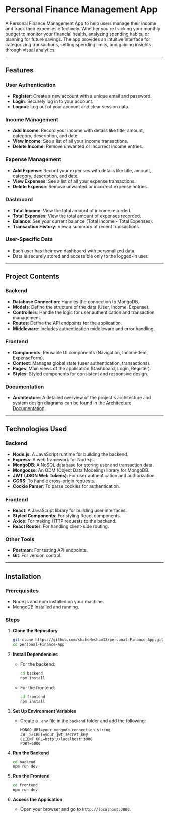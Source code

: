# Personal Finance Management App

A Personal Finance Management App to help users manage their income and track their expenses effectively. Whether you're tracking your monthly budget to monitor your financial health, analyzing spending habits, or planning for future savings. The app provides an intuitive interface for categorizing transactions, setting spending limits, and gaining insights through visual analytics.

---

## **Features**

### **User Authentication**
- **Register**: Create a new account with a unique email and password.
- **Login**: Securely log in to your account.
- **Logout**: Log out of your account and clear session data.

### **Income Management**
- **Add Income**: Record your income with details like title, amount, category, description, and date.
- **View Income**: See a list of all your income transactions.
- **Delete Income**: Remove unwanted or incorrect income entries.

### **Expense Management**
- **Add Expense**: Record your expenses with details like title, amount, category, description, and date.
- **View Expenses**: See a list of all your expense transactions.
- **Delete Expense**: Remove unwanted or incorrect expense entries.

### **Dashboard**
- **Total Income**: View the total amount of income recorded.
- **Total Expenses**: View the total amount of expenses recorded.
- **Balance**: See your current balance (Total Income - Total Expenses).
- **Transaction History**: View a summary of recent transactions.

### **User-Specific Data**
- Each user has their own dashboard with personalized data.
- Data is securely stored and accessible only to the logged-in user.

---

## **Project Contents**

### **Backend**
- **Database Connection**: Handles the connection to MongoDB.
- **Models**: Define the structure of the data (User, Income, Expense).
- **Controllers**: Handle the logic for user authentication and transaction management.
- **Routes**: Define the API endpoints for the application.
- **Middleware**: Includes authentication middleware and error handling.

### **Frontend**
- **Components**: Reusable UI components (Navigation, IncomeItem, ExpenseForm).
- **Context**: Manages global state (user authentication, transactions).
- **Pages**: Main views of the application (Dashboard, Login, Register).
- **Styles**: Styled components for consistent and responsive design.

### **Documentation**
- **Architecture**: A detailed overview of the project's architecture and system design diagrams can be found in the [Architecture Documentation](./Architecture-Docs/Readme.md).

---

## **Technologies Used**

### **Backend**
- **Node.js**: A JavaScript runtime for building the backend.
- **Express**: A web framework for Node.js.
- **MongoDB**: A NoSQL database for storing user and transaction data.
- **Mongoose**: An ODM (Object Data Modeling) library for MongoDB.
- **JWT (JSON Web Tokens)**: For user authentication and authorization.
- **CORS**: To handle cross-origin requests.
- **Cookie Parser**: To parse cookies for authentication.


### **Frontend**
- **React**: A JavaScript library for building user interfaces.
- **Styled Components**: For styling React components.
- **Axios**: For making HTTP requests to the backend.
- **React Router**: For handling client-side routing.


### **Other Tools**
- **Postman**: For testing API endpoints.
- **Git**: For version control.

---

## **Installation**

### **Prerequisites**
- Node.js and npm installed on your machine.
- MongoDB installed and running.

### **Steps**

1. **Clone the Repository**
   ```bash
   git clone https://github.com/shahdHesham13/personal-Finance-App.git
   cd personal-Finance-App
   ```

2. **Install Dependencies**
   - For the backend:
     ```bash
     cd backend
     npm install
     ```
   - For the frontend:
     ```bash
     cd frontend
     npm install
     ```

3. **Set Up Environment Variables**
   - Create a `.env` file in the `backend` folder and add the following:
   
     ```env
     MONGO_URI=your_mongodb_connection_string
     JWT_SECRET=your_jwt_secret_key
     CLIENT_URL=http://localhost:3000
     PORT=5000
     ```

4. **Run the Backend**
   ```bash
   cd backend
   npm run dev
   ```

5. **Run the Frontend**
   ```bash
   cd frontend
   npm run dev
   ```

6. **Access the Application**
   - Open your browser and go to `http://localhost:3000`.
